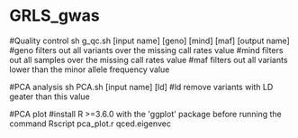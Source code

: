 # GRLS_gwas

#Quality control
sh g_qc.sh [input name] [geno] [mind] [maf] [output name]
#geno     filters out all variants over the missing call rates value
#mind     filters out all samples over the missing call rates value
#maf      filters out all variants lower than the minor allele frequency value

#PCA analysis
sh PCA.sh [input name] [ld]
#ld       remove variants with LD geater than this value

#PCA plot 
#install R >=3.6.0 with the 'ggplot' package before running the command
Rscript pca_plot.r qced.eigenvec


